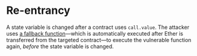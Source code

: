 # Re-entrancy
A state variable is changed after a contract uses `call.value`. The attacker uses
[a fallback function](ReentrancyExploit.sol#L26-L33)—which is automatically executed after
Ether is transferred from the targeted contract—to execute the vulnerable function again, *before* the
state variable is changed.
